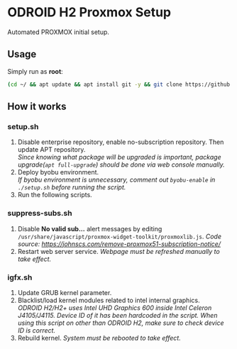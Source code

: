 # ODROID H2 Proxmox Setup

Automated PROXMOX initial setup.

## Usage

Simply run as **root**:
``` bash
(cd ~/ && apt update && apt install git -y && git clone https://github.com/hdavid0510/odroidh2-proxmox && cd odroidh2-proxmox && chmod +x setup.sh && ./setup.sh )
```

## How it works

### setup.sh
1. Disable enterprise repository, enable no-subscription repository. Then update APT repository.  
*Since knowing what package will be upgraded is important, package upgrade(`apt full-upgrade`) should be done via web console manually.*
2. Deploy byobu environment.  
*If byobu environment is unnecessary, comment out `byobu-enable` in `./setup.sh` before running the script.*
3. Run the following scripts.

### suppress-subs.sh
1. Disable **No valid sub...** alert messages by editing `/usr/share/javascript/proxmox-widget-toolkit/proxmoxlib.js`.
*Code source: https://johnscs.com/remove-proxmox51-subscription-notice/*
2. Restart web server service.
*Webpage must be refreshed manually to take effect.*

### igfx.sh
1. Update GRUB kernel parameter.
2. Blacklist/load kernel modules related to intel internal graphics.  
*ODROID H2/H2+ uses Intel UHD Graphics 600 inside Intel Celeron J4105/J4115. Device ID of it has been hardcoded in the script. When using this script on other than ODROID H2, make sure to check device ID is correct.*
3. Rebuild kernel.
*System must be rebooted to take effect.*

